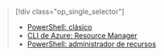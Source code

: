 > [!div class="op_single_selector"]
> - [PowerShell: clásico](../articles/dns/dns-reverse-dns-record-operations-classic-ps.md)
> - [CLI de Azure: Resource Manager](../articles/dns/dns-reverse-dns-record-operations-cli.md)
> - [PowerShell: administrador de recursos](../articles/dns/dns-reverse-dns-record-operations-ps.md)


<!--HONumber=Nov16_HO3-->


